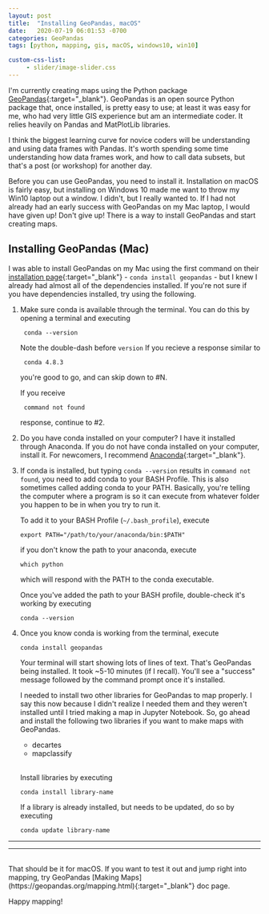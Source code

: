```yaml
---
layout: post
title:  "Installing GeoPandas, macOS"
date:   2020-07-19 06:01:53 -0700
categories: GeoPandas
tags: [python, mapping, gis, macOS, windows10, win10]

custom-css-list:
     - slider/image-slider.css
---
```

I'm currently creating maps using the Python package [GeoPandas](https://geopandas.org/index.html){:target="_blank"}.  GeoPandas is an open 
source Python package that, once installed, is pretty easy to use; at least it 
was easy for me, who had very little GIS experience but am an intermediate 
coder. It relies heavily on Pandas and MatPlotLib libraries.  

I think the biggest learning curve for novice coders will be understanding and 
using data frames with Pandas.  It's worth spending some time understanding 
how data frames work, and how to call data subsets, but that's a post (or 
workshop) for another day.

Before you can use GeoPandas, you need to install it.  Installation on macOS 
is fairly easy, but installing on Windows 10 made me want to throw my Win10 
laptop out a window.  I didn't, but I really wanted to. If I had not already 
had an early success with GeoPandas on my Mac laptop, I would have given up!  Don't 
give up!  There is a way to install GeoPandas and start creating maps.


## Installing GeoPandas (Mac) 

I was able to install GeoPandas on my Mac using the first command on their 
[installation page](https://geopandas.org/install.html){:target="_blank"} - `conda install geopandas` - 
but I knew I already had almost all of the dependencies installed.  If 
you're not sure if you have dependencies installed, try using the following.

1. Make sure conda is available through the terminal.  You can do this by 
opening a terminal and executing

        conda --version  

    Note the double-dash before `version`  If you recieve a response similar to 

        conda 4.8.3

    you're good to go, and can skip down to #N.  

    If you receive

        command not found 

    response, continue to #2.

2.  Do you have conda installed on your computer?  I have it installed through 
Anaconda. If you do not have conda installed on your computer, install 
it.  For newcomers, I recommend [Anaconda](https://www.anaconda.com){:target="_blank"}. 

3.  If conda is installed, but typing `conda --version` results in 
`command not found`, you need to add conda to your BASH Profile.  This is 
also sometimes called adding conda to your PATH.  Basically, you're telling 
the computer where a program is so it can execute from whatever folder you 
happen to be in when you try to run it.
    
    To add it to your BASH Profile (`~/.bash_profile`), execute

        export PATH="/path/to/your/anaconda/bin:$PATH"

    if you don't know the path to your anaconda, execute 

        which python

    which will respond with the PATH to the conda executable.

    Once you've added the path to your BASH profile, double-check it's working 
    by executing

        conda --version

4.  Once you know conda is working from the terminal, execute
       
        conda install geopandas

    Your terminal will start showing lots of lines of text.  That's GeoPandas 
    being installed.  It took ~5-10 minutes (if I recall).  You'll see a 
    "success" message followed by the command prompt once it's installed.

    I needed to install two other libraries for GeoPandas to map properly. I 
    say this now because I didn't realize I needed them and they weren't 
    installed until I tried making a map in Jupyter Notebook.  So, go ahead 
    and install the following two libraries if you want to make maps with 
    GeoPandas.
  
    - decartes
    - mapclassify<br><br>
     

    Install libraries by executing 

        conda install library-name

    If a library is already installed, but needs to be updated, do so by executing

        conda update library-name


---
---
<br>
That should be it for macOS.  If you want to test it out and jump right into 
mapping, try GeoPandas [Making Maps](https://geopandas.org/mapping.html){:target="_blank"} 
doc page.

Happy mapping!
